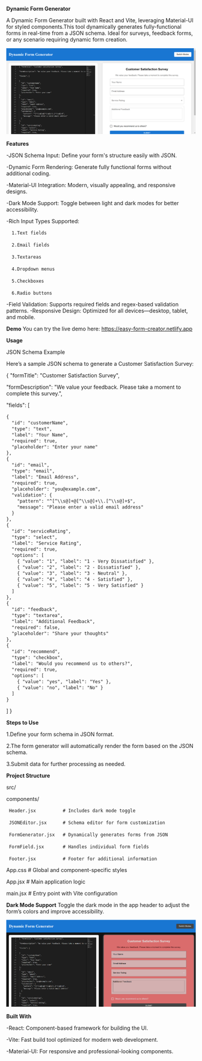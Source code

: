 **Dynamic Form Generator**

A Dynamic Form Generator built with React and Vite, leveraging Material-UI for styled components.This tool dynamically generates fully-functional forms in real-time from a JSON schema. Ideal for surveys, feedback forms, or any scenario requiring dynamic form creation.

![image alt](https://github.com/siddu925/Dynamic-form-generator/blob/6ca974d113ca871e957120e405709d73d9f30a60/image1.png)

**Features**

-JSON Schema Input: Define your form's structure easily with JSON.

-Dynamic Form Rendering: Generate fully functional forms without additional coding.

-Material-UI Integration: Modern, visually appealing, and responsive designs.


-Dark Mode Support: Toggle between light and dark modes for better accessibility.

-Rich Input Types Supported:
      
      
      1.Text fields
      
      2.Email fields
      
      3.Textareas
      
      4.Dropdown menus
      
      5.Checkboxes
      
      6.Radio buttons


-Field Validation: Supports required fields and regex-based validation patterns.
-Responsive Design: Optimized for all devices—desktop, tablet, and mobile.

**Demo**
You can try the live demo here: https://easy-form-creator.netlify.app

**Usage**

JSON Schema Example

Here’s a sample JSON schema to generate a Customer Satisfaction Survey:

{
 "formTitle": "Customer Satisfaction Survey",
 
"formDescription": "We value your feedback. Please take a moment to complete this survey.",
 
   "fields": [
   
    {
      "id": "customerName",
      "type": "text",
      "label": "Your Name",
      "required": true,
      "placeholder": "Enter your name"
    },
    {
      "id": "email",
      "type": "email",
      "label": "Email Address",
      "required": true,
      "placeholder": "you@example.com",
      "validation": {
        "pattern": "^[^\\s@]+@[^\\s@]+\\.[^\\s@]+$",
        "message": "Please enter a valid email address"
      }
    },
    {
      "id": "serviceRating",
      "type": "select",
      "label": "Service Rating",
      "required": true,
      "options": [
        { "value": "1", "label": "1 - Very Dissatisfied" },
        { "value": "2", "label": "2 - Dissatisfied" },
        { "value": "3", "label": "3 - Neutral" },
        { "value": "4", "label": "4 - Satisfied" },
        { "value": "5", "label": "5 - Very Satisfied" }
      ]
    },
    {
      "id": "feedback",
      "type": "textarea",
      "label": "Additional Feedback",
      "required": false,
      "placeholder": "Share your thoughts"
    },
    {
      "id": "recommend",
      "type": "checkbox",
      "label": "Would you recommend us to others?",
      "required": true,
      "options": [
        { "value": "yes", "label": "Yes" },
        { "value": "no", "label": "No" }
      ]
    }
  ]
}


**Steps to Use**

1.Define your form schema in JSON format.

2.The form generator will automatically render the form based on the JSON schema.

3.Submit data for further processing as needed.

**Project Structure**

src/

 components/

     Header.jsx          # Includes dark mode toggle

     JSONEditor.jsx      # Schema editor for form customization

     FormGenerator.jsx   # Dynamically generates forms from JSON

     FormField.jsx       # Handles individual form fields

     Footer.jsx          # Footer for additional information

App.css                 # Global and component-specific styles

App.jsx                 # Main application logic

main.jsx                # Entry point with Vite configuration

**Dark Mode Support**
Toggle the dark mode in the app header to adjust the form’s colors and improve accessibility.

![image alt](https://github.com/siddu925/Dynamic-form-generator/blob/6ca974d113ca871e957120e405709d73d9f30a60/image2.png)

**Built With**

-React: Component-based framework for building the UI.

-Vite: Fast build tool optimized for modern web development.

-Material-UI: For responsive and professional-looking components.
